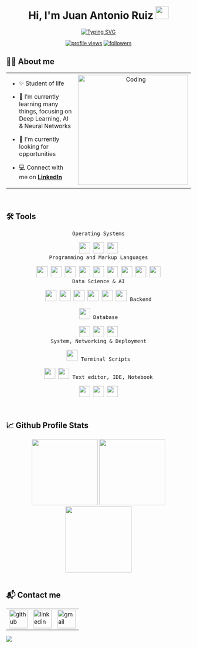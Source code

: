 <h1 align="center"><b>Hi, I'm Juan Antonio Ruiz </b><img src="https://media.giphy.com/media/hvRJCLFzcasrR4ia7z/giphy.gif" width="35"></h1>

<div align=center>
    <a href="https://github.com/jantonioruiz"> <img src="https://readme-typing-svg.herokuapp.com?font=Fira+Code&duration=5000&pause=500&color=52F7EF&center=true&vCenter=true&width=500&lines=;Artificial+Intelligence+Student;Open-source+enthusiast;Always+learning+new+things" alt="Typing SVG"/> </a>
</div>

<p align="center">
    <a href="https://github.com/jantonioruiz"><img src="https://komarev.com/ghpvc/?username=jantonioruiz&label=Profile%20views&color=0e75b6&style=flat" alt="profile views"/></a>
    <a href="https://github.com/jantonioruiz"><img src="https://img.shields.io/github/followers/jantonioruiz" alt="followers"/></a>
</p>

## 🙋‍♂️ About me

<table align="center">
<tr border="none">
<td width="50%" align="left">
  
- ✨ Student of life
  
- 🌱 I’m currently learning many things, focusing on Deep Learning, AI & Neural Networks

- 🤔 I'm currently looking for opportunities

- 💻 Connect with me on **[LinkedIn]**
  
</td>
<td width="50%" align="center">
  <img align="center" alt="Coding" width="300" src="https://i.pinimg.com/originals/81/17/8b/81178b47a8598f0c81c4799f2cdd4057.gif">
  </td>
</tr>
</table>

<br/>

## 🛠️ Tools

<p align=center>
 <kbd>
      <kbd>Operating Systems</kbd>
      <br>
      <br>
        <a href="https://www.microsoft.com/en-us/windows" target="_blank"><img width="30px" src="https://upload.wikimedia.org/wikipedia/commons/thumb/5/5e/Windows_10x_Icon.png/1024px-Windows_10x_Icon.png" /></a>
        <a href="https://ubuntu.com/" target="_blank"><img width="30px" src="https://cdn.icon-icons.com/icons2/1508/PNG/512/distributorlogoubuntu_103999.png" /></a>
        <a href="https://www.kali.org/" target="_blank"><img width="30px" src="https://seeklogo.com/images/K/kali-linux-logo-AED181186E-seeklogo.com.png" /></a>
    </kbd>
      <br>
    <kbd>
      <kbd>Programming and Markup Languages</kbd>
      <br>
      <br>
        <a href="https://www.python.org/" target="_blank"><img width="30px" src="https://cdn.jsdelivr.net/gh/devicons/devicon/icons/python/python-original.svg" /></a>
        <a href="https://www.r-project.org/" target="_blank"><img width="30px" src="https://cdn.jsdelivr.net/gh/devicons/devicon/icons/r/r-original.svg" /></a>
        <a href="https://www.cprogramming.com/" target="_blank"><img width="30px" src="https://cdn.jsdelivr.net/gh/devicons/devicon/icons/c/c-original.svg" /></a>
        <a href="https://isocpp.org/" target="_blank"><img width="30px" src="https://upload.wikimedia.org/wikipedia/commons/thumb/1/18/ISO_C%2B%2B_Logo.svg/1822px-ISO_C%2B%2B_Logo.svg.png" /></a>
        <a href="https://kotlinlang.org/" target="_blank"><img width="30px" src="https://upload.wikimedia.org/wikipedia/commons/7/74/Kotlin_Icon.png" /></a>
        <a href="https://www.java.com/" target="_blank"><img width="30px" src="https://cdn-icons-png.flaticon.com/512/226/226777.png" /></a>
        <a href="https://html.com/html5/" target="_blank"><img width="30px" src="https://cdn.jsdelivr.net/gh/devicons/devicon/icons/html5/html5-original.svg" /></a>
        <a href="https://www.ruby-lang.org/" target="_blank"><img width="30px" src="https://upload.wikimedia.org/wikipedia/commons/thumb/7/73/Ruby_logo.svg/2048px-Ruby_logo.svg.png" /></a>
        <a href="https://www.markdownguide.org/" target="_blank"><img width="30px" src="https://cdn.jsdelivr.net/gh/devicons/devicon/icons/markdown/markdown-original.svg" /></a>
    </kbd>
      <br>
    <kbd>
      <kbd>Data Science & AI</kbd>
      <br>
      <br>
      <a href='https://www.tensorflow.org/' target="_blank"><img width="30px" src="https://cdn.jsdelivr.net/gh/devicons/devicon/icons/tensorflow/tensorflow-original.svg" /></a>
      <a href="https://numpy.org/" target="_blank"><img width="30px" src="https://cdn.jsdelivr.net/gh/devicons/devicon/icons/numpy/numpy-original.svg" /></a>
      <a href="https://pandas.pydata.org/" target="_blank"><img width="30px" src="https://cdn.jsdelivr.net/gh/devicons/devicon/icons/pandas/pandas-original-wordmark.svg" /></a>
      <a href="https://matplotlib.org/" target="_blank"><img width="30px" src="https://upload.wikimedia.org/wikipedia/commons/8/84/Matplotlib_icon.svg" /></a>
      <a href="https://www.fast.ai/" target="_blank"><img width="30px" height="30px" src="https://repository-images.githubusercontent.com/487949797/588d1667-9115-4d58-b2f7-955a33b88a4e" /></a>
      <a href="https://opencv.org/" target="_blank"><img width="30px" src="https://cdn.jsdelivr.net/gh/devicons/devicon/icons/opencv/opencv-original-wordmark.svg" /></a>
    </kbd>
    <kbd>
      <kbd>Backend</kbd>
      <br>
      <br>
        <a href="https://www.djangoproject.com/" target="_blank"><img width="30px" src="https://cdn.jsdelivr.net/gh/devicons/devicon/icons/django/django-plain.svg" /></a>
    </kbd>
    <kbd>
      <kbd>Database</kbd>
      <br>
      <br>
      <a href="https://www.mysql.com/" target="_blank"><img width="30px" src="https://cdn.icon-icons.com/icons2/2415/PNG/512/mysql_original_wordmark_logo_icon_146417.png" /></a>
      <a href="https://www.postgresql.org/" target="_blank"><img width="30px" src="https://cdn.jsdelivr.net/gh/devicons/devicon/icons/postgresql/postgresql-original.svg" /></a>
      <a href="https://www.microsoft.com/en-us/sql-server/sql-server-downloads" target="_blank"><img width="30px" src="https://cdn.jsdelivr.net/gh/devicons/devicon/icons/microsoftsqlserver/microsoftsqlserver-plain-wordmark.svg" /></a>
    </kbd>
      <br>
    <kbd>
      <kbd>System, Networking & Deployment</kbd>
      <br>
      <br>
      <a href="https://www.docker.com/" target="_blank"><img width="30px" src="https://cdn.jsdelivr.net/gh/devicons/devicon/icons/docker/docker-plain.svg" /></a>
    </kbd>
    <kbd>
      <kbd>Terminal Scripts</kbd>
      <br>
      <br>
        <a href="https://www.gnu.org/software/bash/" target="_blank"><img width="30px" src="https://cdn.jsdelivr.net/gh/devicons/devicon/icons/bash/bash-plain.svg" /></a>
        <a href="https://learn.microsoft.com/en-us/powershell/" target="_blank"><img width="30px" src="https://upload.wikimedia.org/wikipedia/commons/a/af/PowerShell_Core_6.0_icon.png" /></a>
    </kbd>
    <kbd>
      <kbd>Text editor, IDE, Notebook</kbd>
      <br>
      <br>
      <a href="https://jupyter.org/" target="_blank"><img width="30px" src="https://cdn.jsdelivr.net/gh/devicons/devicon/icons/jupyter/jupyter-original-wordmark.svg" /></a>
      <a href="https://code.visualstudio.com/" target="_blank"><img width="30px" src="https://cdn.jsdelivr.net/gh/devicons/devicon/icons/vscode/vscode-original.svg" /></a>
      <a href="https://www.jetbrains.com/pycharm/" target="_blank"><img width="30px" src="https://upload.wikimedia.org/wikipedia/commons/1/1d/PyCharm_Icon.svg" /></a>
      </kbd>
</p>

<br/>

## 📈 Github Profile Stats

<p align="center" style="margin: 0;">
    <a href="https://github.com/jantonioruiz"></a>
        <img height="180em" src="https://streak-stats.demolab.com?user=jantonioruiz&theme=tokyonight&hide_border=true&border_radius=5"/>
        <img height="180em" src="https://github-readme-stats.vercel.app/api?username=jantonioruiz&show_icons=true&theme=tokyonight&include_all_commits=true&hide_border=true&border_radius=5"/>
        <img height="180em" src="https://github-readme-stats.vercel.app/api/top-langs/?username=jantonioruiz&theme=tokyonight&hide_border=true&border_radius=5"/>
</p>

<br/>

## 📬 Contact me

<table align="center">
    <tr>
        <td>
            <a href="https://github.com/jantonioruiz" target="_blank">
                <img src="https://cdn-icons-png.flaticon.com/512/25/25231.png" alt="github" style="width: 50px; height: 50px;" />
            </a>
        </td>
        <td>
            <a href="https://www.linkedin.com/in/juanantruiz" target="_blank">
                <img src="https://upload.wikimedia.org/wikipedia/commons/thumb/8/81/LinkedIn_icon.svg/2048px-LinkedIn_icon.svg.png" alt="linkedin" style="width: 50px; height: 50px;" />
            </a>
        </td>
        <td>
            <a href="mailto:juanantonioruizarevalo@gmail.com" target="_blank">
                <img src="https://upload.wikimedia.org/wikipedia/commons/thumb/7/7e/Gmail_icon_%282020%29.svg/2560px-Gmail_icon_%282020%29.svg.png" alt="gmail" style="width: 50px; height: 50px;" />
            </a>
        </td>
    </tr>
</table>

<img src="https://user-images.githubusercontent.com/73097560/115834477-dbab4500-a447-11eb-908a-139a6edaec5c.gif" />

<!-- Links -->

[LinkedIn]: https://www.linkedin.com/in/juanantruiz
